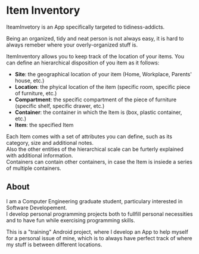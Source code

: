 # Item Inventory

IteamInvetory is an App specifically targeted to tidiness-addicts.

Being an organized, tidy and neat person is not always easy, it is hard to always remeber where your overly-organized stuff is.

ItemInventory allows you to keep track of the location of your items. You can define an hierarchical disposition of you item as it follows:
- **Site**: the geographical location of your item (Home, Workplace, Parents' house, etc.)
- **Location**: the phyical location of the item (specific room, specific piece of furniture, etc.)
- **Compartment**: the specific compartment of the piece of furniture (specific shelf, specific drawer, etc.)
- **Container**: the container in which the Item is (box, plastic container, etc.)
- **Item**: the specified Item

Each Item comes with a set of attributes you can define, such as its category, size and additional notes.<br>
Also the other entities of the hierarchical scale can be furterly explained with additional information. <br>
Containers can contain other containers, in case the Item is insiede a series of multiple containers. <br>


## About

I am a Computer Engineering graduate student, particulary interested in Software Developement.<br>
I develop personal programming projects both to fullfill personal necessities and to have fun while exercising programming skills.

This is a "training" Android project, where I develop an App to help myself for a personal issue of mine, which is to always have perfect track of where my stuff is between different locations.

